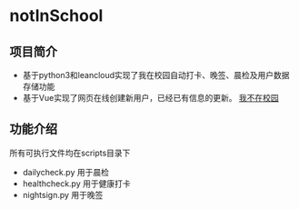 # notInSchool

## 项目简介
- 基于python3和leancloud实现了我在校园自动打卡、晚签、晨检及用户数据存储功能
- 基于Vue实现了网页在线创建新用户，已经已有信息的更新。
[我不在校园](https://qiaoborui.github.io/notInSchool)

## 功能介绍
所有可执行文件均在scripts目录下
- dailycheck.py 用于晨检
- healthcheck.py 用于健康打卡
- nightsign.py 用于晚签
